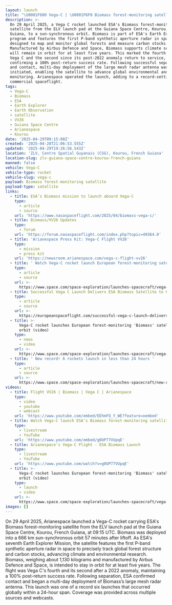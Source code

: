 ```yaml
---
layout: launch
title: "\U0001F680 Vega-C | \U0001F6F0 Biomass forest-monitoring satellite"
description: >-
  On 29 April 2025, a Vega C rocket launched ESA's Biomass forest-monitoring
  satellite from the ELV launch pad at the Guiana Space Centre, Kourou, French
  Guiana, to a sun-synchronous orbit. Biomass is part of ESA's Earth Explorer
  program and features the first P-band synthetic aperture radar in space,
  designed to map and monitor global forests and measure carbon stocks.
  Manufactured by Airbus Defence and Space, Biomass supports climate science and
  will remain in orbit for at least five years. This marked the fourth flight of
  Vega C and the second since its post-2022 anomaly return to service,
  confirming a 100% post-return success rate. Following successful separation
  and contact, multi-day deployment of the large mesh radar antenna was
  initiated, enabling the satellite to advance global environmental and forest
  monitoring. Arianespace operated the launch, adding to a record-setting day in
  commercial spaceflight.
tags:
  - Vega-C
  - Biomass
  - ESA
  - Earth Explorer
  - Earth Observation
  - satellite
  - VV26
  - Guiana Space Centre
  - Arianespace
  - Kourou
date: '2025-04-29T09:15:00Z'
created: '2025-04-28T21:06:53.555Z'
updated: '2025-04-29T19:26:56.543Z'
location: 'ZLV, Centre Spatial Guyanais (CSG), Kourou, French Guiana'
location-slug: zlv-guiana-space-centre-kourou-french-guiana
manned: false
vehicle: Vega-C
vehicle-type: rocket
vehicle-slug: vega-c
payload: Biomass forest-monitoring satellite
payload-type: satellite
links:
  - title: ESA’s Biomass mission to launch aboard Vega-C
    type:
      - article
      - source
    url: 'https://www.nasaspaceflight.com/2025/04/biomass-vega-c/'
  - title: Biomass/VV26 Updates
    type:
      - forum
    url: 'https://forum.nasaspaceflight.com/index.php?topic=49364.0'
  - title: 'Arianespace Press Kit: Vega-C Flight VV26'
    type:
      - mission
      - press kit
    url: 'https://newsroom.arianespace.com/vega-c-flight-vv26'
  - title: ' Watch Vega-C rocket launch European forest-monitoring satellite to orbit on April 29 '
    type:
      - article
      - source
    url: >-
      https://www.space.com/space-exploration/launches-spacecraft/vega-c-rocket-launch-esa-biomass-forest-monitoring-satellite
  - title: Successful Vega C Launch Delivers ESA Biomass Satellite to Orbit
    type:
      - article
      - source
    url: >-
      https://europeanspaceflight.com/successful-vega-c-launch-delivers-esa-biomass-satellite-to-orbit/
  - title: >-
      Vega-C rocket launches European forest-monitoring 'Biomass' satellite to
      orbit (video)
    type:
      - news
      - video
    url: >-
      https://www.space.com/space-exploration/launches-spacecraft/vega-c-rocket-launch-esa-biomass-forest-monitoring-satellite
  - title: ' New record! 6 rockets launch in less than 24 hours '
    type:
      - article
      - source
    url: >-
      https://www.space.com/space-exploration/launches-spacecraft/new-record-6-rockets-launch-in-less-than-24-hours
videos:
  - title: Flight VV26 | Biomass | Vega C | Arianespace
    type:
      - video
      - youtube
      - webcast
    url: 'https://www.youtube.com/embed/EEhmFO_Y_WE?feature=oembed'
  - title: Watch Vega-C launch ESA's Biomass forest-monitoring satellite live
    type:
      - livestream
      - YouTube
    url: 'https://www.youtube.com/embed/g0UP77VUpqE'
  - title: Arianespace's Vega-C Flight - ESA Biomass Launch
    type:
      - livestream
      - YouTube
    url: 'https://www.youtube.com/watch?v=g0UP77VUpqE'
  - title: >-
      Vega-C rocket launches European forest-monitoring 'Biomass' satellite to
      orbit (video)
    type:
      - launch
      - video
    url: >-
      https://www.space.com/space-exploration/launches-spacecraft/vega-c-rocket-launch-esa-biomass-forest-monitoring-satellite
images: []
---
```

On 29 April 2025, Arianespace launched a Vega-C rocket carrying ESA's Biomass forest-monitoring satellite from the ELV launch pad at the Guiana Space Centre, Kourou, French Guiana, at 09:15 UTC. Biomass was deployed into a 666 km sun-synchronous orbit 57 minutes after liftoff. As ESA's seventh Earth Explorer Mission, the satellite features the first P-band synthetic aperture radar in space to precisely track global forest structure and carbon stocks, advancing climate and environmental research. Biomass, weighing about 1,130 kilograms and manufactured by Airbus Defence and Space, is intended to stay in orbit for at least five years. The flight was Vega C's fourth and its second after a 2022 anomaly, maintaining a 100% post-return success rate. Following separation, ESA confirmed contact and began a multi-day deployment of Biomass’s large mesh radar antenna. This launch was one of a record six launches that occurred globally within a 24-hour span. Coverage was provided across multiple sources and webcasts.
